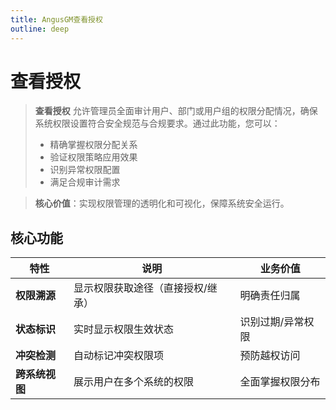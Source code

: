 ```yaml
---
title: AngusGM查看授权
outline: deep
---
```


# 查看授权

> **查看授权** 允许管理员全面审计用户、部门或用户组的权限分配情况，确保系统权限设置符合安全规范与合规要求。通过此功能，您可以：
> - 精确掌握权限分配关系
> - 验证权限策略应用效果
> - 识别异常权限配置
> - 满足合规审计需求

> **核心价值**：实现权限管理的透明化和可视化，保障系统安全运行。

## 核心功能

| 特性 | 说明 | 业务价值 |
|------|------|---------|
| **权限溯源** | 显示权限获取途径（直接授权/继承） | 明确责任归属 |
| **状态标识** | 实时显示权限生效状态 | 识别过期/异常权限 |
| **冲突检测** | 自动标记冲突权限项 | 预防越权访问 |
| **跨系统视图** | 展示用户在多个系统的权限 | 全面掌握权限分布 |
